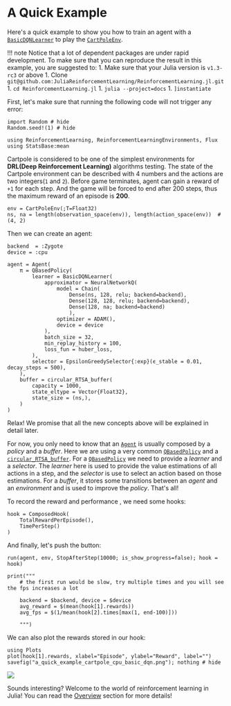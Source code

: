 # A Quick Example

Here's a quick example to show you how to train an agent with a [`BasicDQNLearner`](@ref) to play the [`CartPoleEnv`](@ref).

!!! note
    Notice that a lot of dependent packages are under rapid development. To make sure that you can reproduce the result in this example, you are suggested to:
    1. Make sure that your Julia version is `v1.3-rc3` or above
    1. Clone `git@github.com:JuliaReinforcementLearning/ReinforcementLearning.jl.git`
    1. `cd ReinforcementLearning.jl`
    1. `julia --project=docs`
    1. `]instantiate`

First, let's make sure that running the following code will not trigger any error:

```@example 1
import Random # hide
Random.seed!(1) # hide

using ReinforcementLearning, ReinforcementLearningEnvironments, Flux
using StatsBase:mean
```

Cartpole is considered to be one of the simplest environments for **DRL(Deep Reinforcement Learning)** algorithms testing. The state of the Cartpole environment can be described with 4 numbers and the actions are two integers(`1` and `2`). Before game terminates, agent can gain a reward of `+1` for each step. And the game will be forced to end after 200 steps, thus the maximum reward of an episode is **200**. 

```@example 1
env = CartPoleEnv(;T=Float32)
ns, na = length(observation_space(env)), length(action_space(env))  # (4, 2)
```

Then we can create an agent:

```@example 1
backend  = :Zygote
device = :cpu

agent = Agent(
    π = QBasedPolicy(
        learner = BasicDQNLearner(
            approximator = NeuralNetworkQ(
                model = Chain(
                    Dense(ns, 128, relu; backend=backend),
                    Dense(128, 128, relu; backend=backend),
                    Dense(128, na; backend=backend)
                    ),
                optimizer = ADAM(),
                device = device
            ),
            batch_size = 32,
            min_replay_history = 100,
            loss_fun = huber_loss,
        ),
        selector = EpsilonGreedySelector{:exp}(ϵ_stable = 0.01, decay_steps = 500),
    ),
    buffer = circular_RTSA_buffer(
        capacity = 1000,
        state_eltype = Vector{Float32},
        state_size = (ns,),
    )
)
```

Relax! We promise that all the new concepts above will be explained in detail later.

For now, you only need to know that an [`Agent`](@ref) is usually composed by a *policy* and a *buffer*. Here we are using a very common [`QBasedPolicy`](@ref) and a [`circular_RTSA_buffer`](@ref). For a [`QBasedPolicy`](@ref) we need to provide a *learner* and a *selector*. The *learner* here is used to provide the value estimations of all actions in a step, and the *selector* is use to select an action based on those estimations. For a *buffer*, it stores some transitions between an *agent* and an *environment* and is used to improve the *policy*. That's all!

To record the reward and performance , we need some hooks:

```@example 1
hook = ComposedHook(
    TotalRewardPerEpisode(),
    TimePerStep()
)
```

And finally, let's push the button:

```@example 1
run(agent, env, StopAfterStep(10000; is_show_progress=false); hook = hook)

print("""
    # the first run would be slow, try multiple times and you will see the fps increases a lot

    backend = $backend, device = $device
    avg_reward = $(mean(hook[1].rewards))
    avg_fps = $(1/mean(hook[2].times[max(1, end-100)]))

    """)
```

We can also plot the rewards stored in our hook:

```@example 1
using Plots
plot(hook[1].rewards, xlabel="Episode", ylabel="Reward", label="")
savefig("a_quick_example_cartpole_cpu_basic_dqn.png"); nothing # hide
```

![](a_quick_example_cartpole_cpu_basic_dqn.png)

Sounds interesting? Welcome to the world of reinforcement learning in Julia! You can read the [Overview](@ref) section for more details!